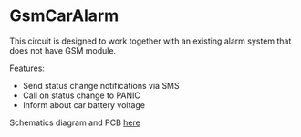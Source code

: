 # GsmCarAlarm

This circuit is designed to work together with an existing alarm system that
does not have GSM module.

Features:

- Send status change notifications via SMS
- Call on status change to PANIC
- Inform about car battery voltage

Schematics diagram and PCB [here](https://oshwlab.com/lostclus/gsmcaralarm)
